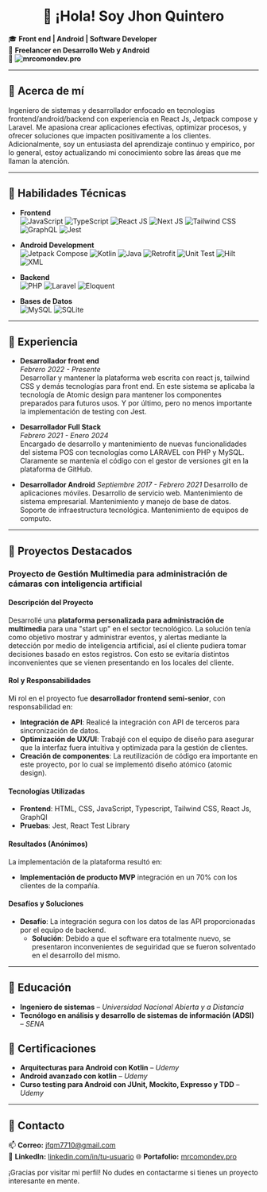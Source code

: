 <div align="center"> <h1> 👋 ¡Hola! Soy Jhon Quintero </h1> </div>

🎓 **Front end | Android | Software Developer**  
🚀 **Freelancer en Desarrollo Web y Android**  
💼 **![mrcomondev.pro](https://mrcomondev.pro)**

---

## 🔹 Acerca de mí
Ingeniero de sistemas y desarrollador enfocado en tecnologías frontend/android/backend con experiencia en React Js, Jetpack compose y Laravel. Me apasiona crear aplicaciones efectivas, optimizar procesos, y ofrecer soluciones que impacten positivamente a los clientes. Adicionalmente, soy un entusiasta del aprendizaje continuo y empírico, por lo general, estoy actualizando mi conocimiento sobre las áreas que me llaman la atención.

---

## 🔹 Habilidades Técnicas

- **Frontend**  
   ![JavaScript](https://img.shields.io/badge/-JavaScript-F7DF1E?logo=javascript&logoColor=white) ![TypeScript](https://img.shields.io/badge/-TypeScript-007ACC?logo=typescript&logoColor=white) ![React JS](https://img.shields.io/badge/-React-61DAFB?logo=react&logoColor=white) ![Next JS](https://img.shields.io/badge/-Next.js-000000?logo=next.js&logoColor=white) ![Tailwind CSS](https://img.shields.io/badge/-Tailwind%20CSS-06B6D4?logo=tailwind-css&logoColor=white) ![GraphQL](https://img.shields.io/badge/-GraphQL-E10098?logo=graphql&logoColor=white) ![Jest](https://img.shields.io/badge/-Jest-C21325?logo=jest&logoColor=white)
  
- **Android Development**  
  ![Jetpack Compose](https://img.shields.io/badge/-Jetpack%20Compose-4285F4?logo=jetpackcompose&logoColor=white) ![Kotlin](https://img.shields.io/badge/-Kotlin-0095D5?logo=kotlin&logoColor=white) ![Java](https://img.shields.io/badge/-Java-007396?logo=java&logoColor=white) ![Retrofit](https://img.shields.io/badge/-Retrofit-1A73E8?logo=retrofit&logoColor=white) ![Unit Test](https://img.shields.io/badge/-Unit%20Test-4CAF50?logo=testing-library&logoColor=white) ![Hilt](https://img.shields.io/badge/-Hilt-3DDC84?logo=dagger&logoColor=white) ![XML](https://img.shields.io/badge/-XML-ECEFF1?logo=xml&logoColor=black) 
  
- **Backend**  
  ![PHP](https://img.shields.io/badge/-PHP-777BB4?logo=php&logoColor=white) ![Laravel](https://img.shields.io/badge/-Laravel-FF2D20?logo=laravel&logoColor=white) ![Eloquent](https://img.shields.io/badge/-Eloquent-FF2D20?logo=laravel&logoColor=white)  

- **Bases de Datos**  
  ![MySQL](https://img.shields.io/badge/-MySQL-4479A1?logo=mysql&logoColor=white) ![SQLite](https://img.shields.io/badge/-SQLite-003B57?logo=sqlite&logoColor=white)  

---

## 🔹 Experiencia
- **Desarrollador front end**  
  *Febrero 2022 - Presente*  
  Desarrollar y mantener la plataforma web escrita con react js, tailwind CSS y demás tecnologías para front end. En este sistema se aplicaba la tecnología de Atomic design para mantener los componentes preparados para futuros usos. Y por último, pero no menos importante la implementación de testing con Jest.

- **Desarrollador Full Stack**  
  *Febrero 2021 - Enero 2024*  
  Encargado de desarrollo y mantenimiento de nuevas funcionalidades del sistema POS con tecnologías como LARAVEL con PHP y MySQL. Claramente se mantenía el código con el gestor de versiones git en la plataforma de GitHub.

- **Desarrollador Android**
  *Septiembre 2017 - Febrero 2021*
  Desarrollo de aplicaciones móviles. Desarrollo de servicio web. Mantenimiento de sistema empresarial. Mantenimiento y manejo de base de datos. Soporte de infraestructura tecnológica. Mantenimiento de equipos de computo.
---

## 🔹 Proyectos Destacados
### Proyecto de Gestión Multimedia para administración de cámaras con inteligencia artificial

#### Descripción del Proyecto
Desarrollé una **plataforma personalizada para administración de multimedia** para una "start up" en el sector tecnológico. La solución tenía como objetivo mostrar y administrar eventos, y alertas mediante la detección por medio de inteligencia artificial, así el cliente pudiera tomar decisiones basado en estos registros. Con esto se evitaría distintos inconvenientes que se vienen presentando en los locales del cliente.

#### Rol y Responsabilidades
Mi rol en el proyecto fue **desarrollador frontend semi-senior**, con responsabilidad en:
- **Integración de API**: Realicé la integración con API de terceros para sincronización de datos.
- **Optimización de UX/UI**: Trabajé con el equipo de diseño para asegurar que la interfaz fuera intuitiva y optimizada para la gestión de clientes.
- **Creación de componentes**: La reutilización de código era importante en este proyecto, por lo cual se implementó diseño atómico (atomic design).

#### Tecnologías Utilizadas
- **Frontend**: HTML, CSS, JavaScript, Typescript, Tailwind CSS, React Js, GraphQl
- **Pruebas**: Jest, React Test Library

#### Resultados (Anónimos)
La implementación de la plataforma resultó en:
- **Implementación de producto MVP** integración en un 70% con los clientes de la compañía.

#### Desafíos y Soluciones
- **Desafío**: La integración segura con los datos de las API proporcionadas por el equipo de backend.
  - **Solución**: Debido a que el software era totalmente nuevo, se presentaron inconvenientes de seguiridad que se fueron solventado en el desarrollo del mismo.


---

## 🔹 Educación
- **Ingeniero de sistemas** – *Universidad Nacional Abierta y a Distancia*  
- **Tecnólogo en análisis y desarrollo de sistemas de información (ADSI)** – *SENA*  

## 🔹 Certificaciones
- **Arquitecturas para Android con Kotlin** – *Udemy*
- **Android avanzado con kotlin** – *Udemy*
- **Curso testing para Android con JUnit, Mockito, Expresso y TDD** – *Udemy*

---

## 🔹 Contacto
📫 **Correo:** [jfqm7710@gmail.com](jfqm7710@gmail.com)  
💼 **LinkedIn:** [linkedin.com/in/tu-usuario]([https://linkedin.com/in/tu-usuario](https://www.linkedin.com/in/jquinterom))  
🌐 **Portafolio:** [mrcomondev.pro](https://mrcomondev.pro)

¡Gracias por visitar mi perfil! No dudes en contactarme si tienes un proyecto interesante en mente.
